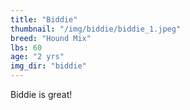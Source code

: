 ```yaml
---
title: "Biddie"
thumbnail: "/img/biddie/biddie_1.jpeg"
breed: "Hound Mix"
lbs: 60
age: "2 yrs"
img_dir: "biddie"
---
```


Biddie is great!